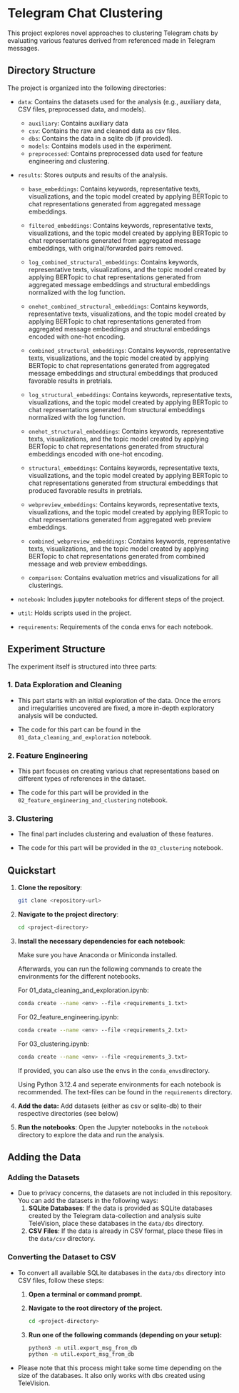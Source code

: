 # Telegram Chat Clustering

This project explores novel approaches to clustering Telegram chats by evaluating various features derived from referenced made in Telegram messages. 

## Directory Structure

The project is organized into the following directories:

- `data`: Contains the datasets used for the analysis (e.g., auxiliary data, CSV files, preprocessed data, and models).

    - `auxiliary`: Contains auxiliary data
    - `csv`: Contains the raw and cleaned data as csv files.
    - `dbs`: Contains the data in a sqlite db (if provided).
    - `models`: Contains models used in the experiment.
    - `preprocessed`: Contains preprocessed data used for feature engineering and clustering.

- `results`: Stores outputs and results of the analysis.
    - `base_embeddings`: Contains keywords, representative texts, visualizations, and the topic model created by applying BERTopic to chat representations generated from aggregated message embeddings.
    - `filtered_embeddings`: Contains keywords, representative texts, visualizations, and the topic model created by applying BERTopic to chat representations generated from aggregated message embeddings, with original/forwarded pairs removed.

    - `log_combined_structural_embeddings`: Contains keywords, representative texts, visualizations, and the topic model created by applying BERTopic to chat representations generated from aggregated message embeddings and structural embeddings normalized with the log function.
    - `onehot_combined_structural_embeddings`: Contains keywords, representative texts, visualizations, and the topic model created by applying BERTopic to chat representations generated from aggregated message embeddings and structural embeddings encoded with one-hot encoding.
    - `combined_structural_embeddings`: Contains keywords, representative texts, visualizations, and the topic model created by applying BERTopic to chat representations generated from aggregated message embeddings and structural embeddings that produced favorable results in pretrials.

    - `log_structural_embeddings`: Contains keywords, representative texts, visualizations, and the topic model created by applying BERTopic to chat representations generated from structural embeddings normalized with the log function.
    - `onehot_structural_embeddings`: Contains keywords, representative texts, visualizations, and the topic model created by applying BERTopic to chat representations generated from structural embeddings encoded with one-hot encoding.
    - `structural_embeddings`: Contains keywords, representative texts, visualizations, and the topic model created by applying BERTopic to chat representations generated from structural embeddings that produced favorable results in pretrials.

    - `webpreview_embeddings`: Contains keywords, representative texts, visualizations, and the topic model created by applying BERTopic to chat representations generated from aggregated web preview embeddings.
    - `combined_webpreview_embeddings`: Contains keywords, representative texts, visualizations, and the topic model created by applying BERTopic to chat representations generated from combined message and web preview embeddings.

    - `comparison`: Contains evaluation metrics and visualizations for all clusterings.

- `notebook`: Includes jupyter notebooks for different steps of the project.

- `util`: Holds scripts used in the project.

- `requirements`: Requirements of the conda envs for each notebook.


## Experiment Structure

The experiment itself is structured into three parts:

### 1. Data Exploration and Cleaning

- This part starts with an initial exploration of the data. Once the errors and irregularities  uncovered are fixed, a more in-depth exploratory analysis will be conducted.

- The code for this part can be found in the `01_data_cleaning_and_exploration` notebook.

### 2. Feature Engineering 

- This part focuses on creating various chat representations based on different types of references in the dataset.

- The code for this part will be provided in the `02_feature_engineering_and_clustering` notebook.

### 3. Clustering

- The final part includes clustering and evaluation of these features.

- The code for this part will be provided in the `03_clustering` notebook.


## Quickstart

1. **Clone the repository**: 
    ```bash
    git clone <repository-url>
    ```

2. **Navigate to the project directory**:
    ```bash
    cd <project-directory>
    ```

3. **Install the necessary dependencies for each notebook**:

    Make sure you have Anaconda or Miniconda installed.

    Afterwards, you can run the following commands to create the environments for the different notebooks.
    
    For 01_data_cleaning_and_exploration.ipynb:
    ```bash
    conda create --name <env> --file <requirements_1.txt>
    ```

    For 02_feature_engineering.ipynb:
    ```bash
    conda create --name <env> --file <requirements_2.txt>
    ```

    For 03_clustering.ipynb:
    ```bash
    conda create --name <env> --file <requirements_3.txt>
    ```            

    If provided, you can also use the envs in the  `conda_envs`directory.

    Using Python 3.12.4 and seperate environments for each notebook is recommended. The text-files can be found in the `requirements` directory.


4. **Add the data:**
    Add datasets (either as csv or sqlite-db) to their respective directories (see below)

5. **Run the notebooks**:
    Open the Jupyter notebooks in the `notebook` directory to explore the data and run the analysis.


## Adding the Data

### Adding the Datasets
- Due to privacy concerns, the datasets are not included in this repository. You can add the datasets in the following ways:
    1. **SQLite Databases**: If the data is provided as SQLite databases created by the Telegram data-collection and analysis suite TeleVision, place these databases in the `data/dbs` directory.
    2. **CSV Files**: If the data is already in CSV format, place these files in the `data/csv` directory.

### Converting the Dataset to CSV
- To convert all available SQLite databases in the `data/dbs` directory into CSV files, follow these steps:

    1. **Open a terminal or command prompt.**

    2. **Navigate to the root directory of the project.**
        ```bash
        cd <project-directory>
        ```

    3. **Run one of the following commands (depending on your setup):**
        ```sh
        python3 -m util.export_msg_from_db
        python -m util.export_msg_from_db
        ```

- Please note that this process might take some time depending on the size of the databases. It also only works with dbs created using TeleVision.